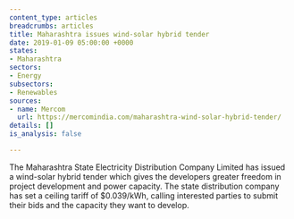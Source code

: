 ```yaml
---
content_type: articles
breadcrumbs: articles
title: Maharashtra issues wind-solar hybrid tender
date: 2019-01-09 05:00:00 +0000
states:
- Maharashtra
sectors:
- Energy
subsectors:
- Renewables
sources:
- name: Mercom
  url: https://mercomindia.com/maharashtra-wind-solar-hybrid-tender/
details: []
is_analysis: false

---
```

The Maharashtra State Electricity Distribution Company Limited has issued a wind-solar hybrid tender which gives the developers greater freedom in project development and power capacity. The state distribution company has set a ceiling tariff of $0.039/kWh, calling interested parties to submit their bids and the capacity they want to develop.